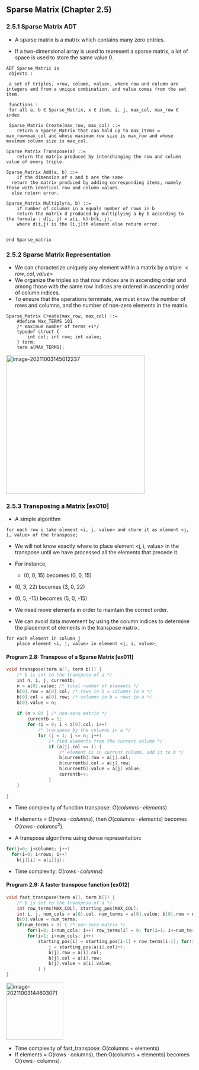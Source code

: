 ## Sparse Matrix (Chapter 2.5)

### 2.5.1 Sparse Matrix ADT

- A sparse matrix is a matrix which contains many zero entries.

- If a two-dimensional array is used to represent a sparse matrix, a lot of space is used to store the same value 0.


```pseudocode
ADT Sparse_Matrix is
 objects : 
 
 a set of triples, <row, column, value>, where row and column are integers and from a unique combination, and value comes from the set item. 
 
 functions :
 for all a, b ∈ Sparse_Matrix, x ∈ item, i, j, max_col, max_row ∈ index
 
 Sparse_Matrix Create(max_row, max_col) ::=
 	return a Sparse_Matrix that can hold up to max_items = max_row×max_col and whose maximum row size is max_row and whose maximum column size is max_col. 
 	
Sparse_Matrix Transpose(a) ::=
 	return the matrix produced by interchanging the row and column value of every triple.

Sparse_Matrix Add(a, b) ::=
	if the dimension of a and b are the same
  return the matrix produced by adding corresponding items, namely those with identical row and column values. 
  else return error.

Sparse_Matrix Multiply(a, b) ::=
	if number of columns in a equals number of rows in b
	return the matrix d produced by multiplying a by b according to the formula : d(i, j) = a(i, k)·b(k, j),
	where d(i,j) is the (i,j)th element else return error.
	

end Sparse_matrix
```



### 2.5.2 Sparse Matrix Representation

- We can characterize uniquely any element within a matrix by a triple $<row, col, value>$
- We organize the triples so that row indices are in ascending order and among those with the same row indices are ordered in ascending order of column indices.
- To ensure that the operations terminate, we must know the number of rows and columns, and the number of non-zero elements in the matrix.

```pseudocode
Sparse_Matrix Create(max_row, max_col) ::=
	#define Max_TERMS 101 
	/* maximum number of terms +1*/ 
	typedef struct {
		int col; int row; int value; 
	} term;
	term a[MAX_TERMS];
```

<img width="374" alt="image-20211003145012237" src="https://user-images.githubusercontent.com/46957634/135751659-caa091e2-f68d-48e9-93d4-1e3b6e07cb71.png">

### 2.5.3 Transposing a Matrix [ex010] 

- A simple algorithm

```pseudocode
for each row i take element <i, j, value> and store it as element <j, i, value> of the transpose;
```

- We will not know exactly where to place element <j, i, value> in the transpose until we have processed all the elements that precede it.

- For instance,

  -  (0, 0, 15) becomes (0, 0, 15)
-  (0, 3, 22) becomes (3, 0, 22)
  -  (0, 5, -15) becomes (5, 0, -15)

  

- We need move elements in order to maintain the correct order.

- We can avoid data movement by using the column indices to determine the placement of elements in the transpose matrix.

```pseudocode
for each element in column j
    place element <i, j, value> in element <j, i, value>;
```

#### Program 2.8: Transpose of a Sparse Matrix [ex011]

```c
void transpose(term a[], term b[]) {
    /* b is set to the transpose of a */ 
    int n, i, j, currentb;
    n = a[0].value; /* total number of elements */
    b[0].row = a[0].col; /* rows in b = columns in a */
    b[0].col = a[0].row; /* columns in b = rows in a */
    b[0].value = n;
    
    if (n > 0) { /* non-zero matrix */
        currentb = 1;
        for (i = 0; i < a[0].col; i++)
            /* transpose by the columns in a */
            for (j = 1; j <= n; j++)
                /* find elements from the current column */
                if (a[j].col == i) {
                    /* element is in current column, add it to b */
                    b[currentb].row = a[j].col;
                    b[currentb].col = a[j].row;
                    b[currentb].value = a[j].value;
                    currentb++;
                }
    }
    
}


```

- Time complexity of function transpose: $O(columns · elements)$

- If elements = $O(rows · columns)$, then $O(columns · elements)$ becomes $O(rows · columns^2)$.

- A transpose algorithms using dense representation:

```c
for(j=0; j<columns; j++)
  for(i=0; i<rows; i++)
    b[j][i] = a[i][j];
```

- Time complexity: $O(rows·columns)$



#### Program 2.9: A faster transpose function [ex012]

```c
void fast_transpose(term a[], term b[]) {
    /* b is set to the transpose of a */
    int row_terms[MAX_COL], starting_pos[MAX_COL];
    int i, j, num_cols = a[0].col, num_terms = a[0].value; b[0].row = num_cols; b[0].col = a[0].row;
    b[0].value = num_terms;
    if(num_terms > 0) { /* non-zero matrix */
        for(i=0; i<num_cols; i++) row_terms[i] = 0; for(i=1; i<=num_terms; i++) row_terms[a[i].col]++; starting_pos[0] = 1;
        for(i=1; i<num_cols; i++)
            starting_pos[i] = starting_pos[i-1] + row_terms[i-1]; for(i=1; i<=num_terms; i++) {
                j = starting_pos[a[i].col]++;
                b[j].row = a[i].col;
                b[j].col = a[i].row;
                b[j].value = a[i].value;
            } }
}
```

<img width="154" alt="image-20211003144603071" src="https://user-images.githubusercontent.com/46957634/135751696-fc661d81-b85e-4c8d-8d34-79899903075a.png">

- Time complexity of fast_transpose: O(columns + elements)
- If elements = O(rows · columns), then O(columns + elements) becomes O(rows · columns).

